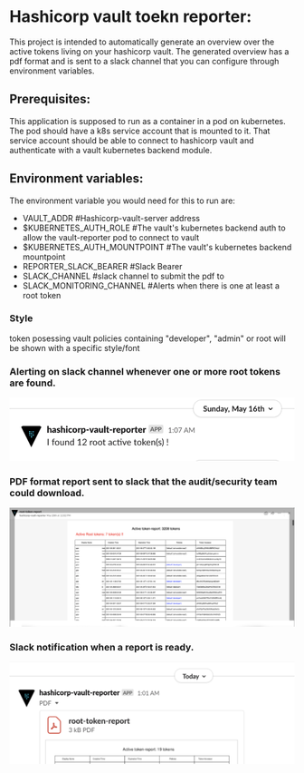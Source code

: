 # Hashicorp vault toekn reporter:

This project is intended to automatically generate an overview over the active tokens living on your hashicorp vault.
The generated overview has a pdf format and is sent to a slack channel that you can configure through environment variables.

## Prerequisites:

This application is supposed to run as a container in a pod on kubernetes.
The pod should have a k8s service account that is mounted to it.
That service account should be able to connect to hashicorp vault and authenticate with a vault kubernetes backend module.

## Environment variables:
The  environment variable you would need  for this to run are:
* VAULT_ADDR  #Hashicorp-vault-server address
* $KUBERNETES_AUTH_ROLE #The vault's kubernetes backend  auth to allow the vault-reporter pod to connect to vault
* $KUBERNETES_AUTH_MOUNTPOINT #The vault's kubernetes backend mountpoint 
* REPORTER_SLACK_BEARER #Slack Bearer 
* SLACK_CHANNEL #slack channel to submit the pdf to
* SLACK_MONITORING_CHANNEL  #Alerts when there is one at least a  root  token

### Style
token posessing vault policies containing "developer", "admin" or root will be shown with a specific style/font

### Alerting on slack channel whenever one or more root tokens are found.
![monitoring.png](monitoring.png)
### PDF format report sent to slack that the audit/security team could download.
![report-with-root-tokens.png](report-with-root-tokens.png)
### Slack notification when a report is ready.
![report-without-root-tokens.png](report-without-root-tokens.png)
